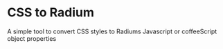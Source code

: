 # CSS to Radium

A simple tool to convert CSS styles to Radiums Javascript or coffeeScript object properties
